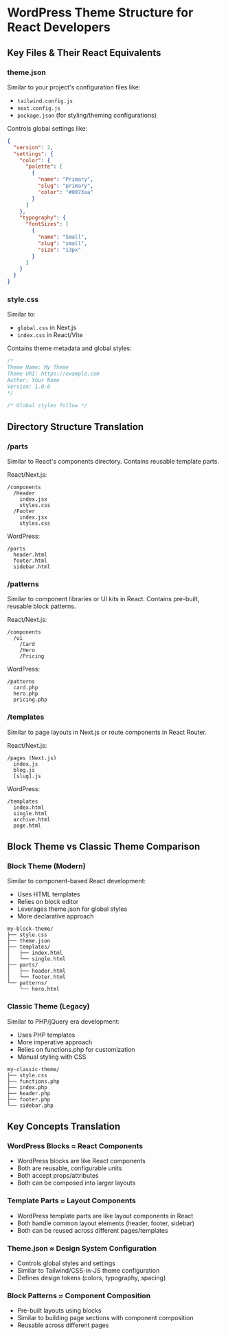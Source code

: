 # WordPress Theme Structure for React Developers

## Key Files & Their React Equivalents

### theme.json
Similar to your project's configuration files like:
- `tailwind.config.js`
- `next.config.js`
- `package.json` (for styling/theming configurations)

Controls global settings like:
```json
{
  "version": 2,
  "settings": {
    "color": {
      "palette": [
        {
          "name": "Primary",
          "slug": "primary",
          "color": "#0073aa"
        }
      ]
    },
    "typography": {
      "fontSizes": [
        {
          "name": "Small",
          "slug": "small",
          "size": "13px"
        }
      ]
    }
  }
}
```

### style.css
Similar to:
- `global.css` in Next.js
- `index.css` in React/Vite

Contains theme metadata and global styles:
```css
/*
Theme Name: My Theme
Theme URI: https://example.com
Author: Your Name
Version: 1.0.0
*/

/* Global styles follow */
```

## Directory Structure Translation

### /parts
Similar to React's components directory. Contains reusable template parts.

React/Next.js:
```
/components
  /Header
    index.jsx
    styles.css
  /Footer
    index.jsx
    styles.css
```

WordPress:
```
/parts
  header.html
  footer.html
  sidebar.html
```

### /patterns
Similar to component libraries or UI kits in React. Contains pre-built, reusable block patterns.

React/Next.js:
```
/components
  /ui
    /Card
    /Hero
    /Pricing
```

WordPress:
```
/patterns
  card.php
  hero.php
  pricing.php
```

### /templates
Similar to page layouts in Next.js or route components in React Router.

React/Next.js:
```
/pages (Next.js)
  index.js
  blog.js
  [slug].js
```

WordPress:
```
/templates
  index.html
  single.html
  archive.html
  page.html
```

## Block Theme vs Classic Theme Comparison

### Block Theme (Modern)
Similar to component-based React development:
- Uses HTML templates
- Relies on block editor
- Leverages theme.json for global styles
- More declarative approach

```
my-block-theme/
├── style.css
├── theme.json
├── templates/
│   ├── index.html
│   └── single.html
├── parts/
│   ├── header.html
│   └── footer.html
└── patterns/
    └── hero.html
```

### Classic Theme (Legacy)
Similar to PHP/jQuery era development:
- Uses PHP templates
- More imperative approach
- Relies on functions.php for customization
- Manual styling with CSS

```
my-classic-theme/
├── style.css
├── functions.php
├── index.php
├── header.php
├── footer.php
└── sidebar.php
```

## Key Concepts Translation

### WordPress Blocks ≈ React Components
- WordPress blocks are like React components
- Both are reusable, configurable units
- Both accept props/attributes
- Both can be composed into larger layouts

### Template Parts ≈ Layout Components
- WordPress template parts are like layout components in React
- Both handle common layout elements (header, footer, sidebar)
- Both can be reused across different pages/templates

### Theme.json ≈ Design System Configuration
- Controls global styles and settings
- Similar to Tailwind/CSS-in-JS theme configuration
- Defines design tokens (colors, typography, spacing)

### Block Patterns ≈ Component Composition
- Pre-built layouts using blocks
- Similar to building page sections with component composition
- Reusable across different pages
